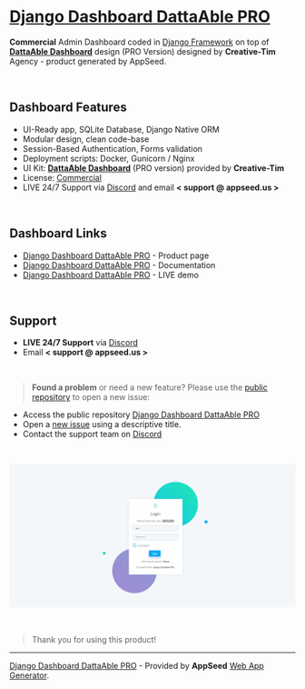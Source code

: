 # [Django Dashboard DattaAble PRO](https://appseed.us/admin-dashboards/django-dashboard-dattaable-pro)

**Commercial** Admin Dashboard coded in [Django Framework](https://www.djangoproject.com/) on top of **[DattaAble Dashboard](https://django-dashboard-dattaable-pro.appseed.us/login/)** design (PRO Version) designed by **Creative-Tim** Agency - product generated by AppSeed.

<br />

## Dashboard Features

- UI-Ready app, SQLite Database, Django Native ORM
- Modular design, clean code-base
- Session-Based Authentication, Forms validation
- Deployment scripts: Docker, Gunicorn / Nginx
- UI Kit: **[DattaAble Dashboard](https://django-dashboard-dattaable-pro.appseed.us/login/)** (PRO version) provided by **Creative-Tim**
- License: [Commercial](https://github.com/app-generator/django-dashboard-dattaable-pro/blob/master/LICENSE.md)
- LIVE 24/7 Support via [Discord](https://discord.gg/fZC6hup) and email **< support @ appseed.us >**

<br />

## Dashboard Links

- [Django Dashboard DattaAble PRO](https://appseed.us/admin-dashboards/django-dashboard-dattaable-pro) - Product page
- [Django Dashboard DattaAble PRO](https://github.com/app-generator/django-dashboard-dattaable-pro/) - Documentation
- [Django Dashboard DattaAble PRO](https://django-dashboard-dattaable-pro.appseed.us/) - LIVE demo

<br />

## Support

- **LIVE 24/7 Support** via [Discord](https://discord.gg/fZC6hup)
- Email **< support @ appseed.us >**

<br />

> **Found a problem** or need a new feature? Please use the [public repository](https://github.com/app-generator/django-dashboard-dattaable-pro) to open a new issue:

- Access the public repository [Django Dashboard DattaAble PRO](https://github.com/app-generator/django-dashboard-dattaable-pro)
- Open a [new issue](https://github.com/app-generator/django-dashboard-dattaable-pro/issues/new) using a descriptive title.
- Contact the support team on [Discord](https://discord.gg/fZC6hup)

<br />

![Django Dashboard DattaAble PRO - Admin Panel coded in Django.](https://raw.githubusercontent.com/app-generator/static/master/django-dashboard-dattaable-pro/django-dashboard-dattaable-pro-intro.gif)

<br />

> Thank you for using this product!

---
[Django Dashboard DattaAble PRO](https://appseed.us/admin-dashboards/django-dashboard-dattaable-pro) - Provided by **AppSeed** [Web App Generator](https://appseed.us/app-generator).
